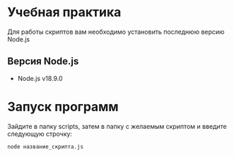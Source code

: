 # Учебная практика
Для работы скриптов вам необходимо установить последнюю версию Node.js

## Версия Node.js
- Node.js v18.9.0

# Запуск программ
Зайдите в папку scripts, затем в папку с желаемым скриптом и введите следующую строчку:
``` bash
node название_скрипта.js

```